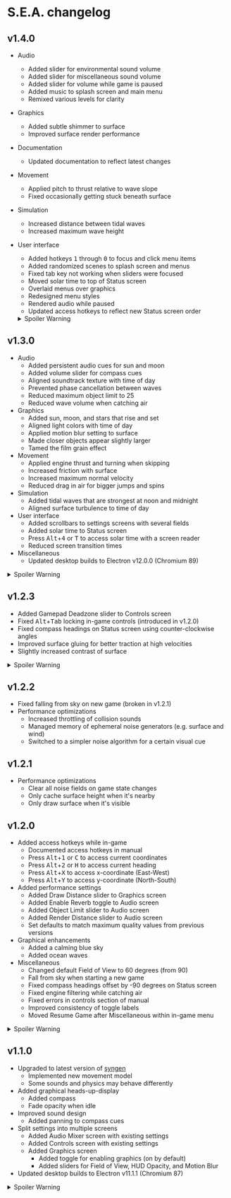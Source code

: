 # S.E.A. changelog

## v1.4.0
- Audio
  - Added slider for environmental sound volume
  - Added slider for miscellaneous sound volume
  - Added slider for volume while game is paused
  - Added music to splash screen and main menu
  - Remixed various levels for clarity
- Graphics
  - Added subtle shimmer to surface
  - Improved surface render performance
- Documentation
  - Updated documentation to reflect latest changes
- Movement
  - Applied pitch to thrust relative to wave slope
  - Fixed occasionally getting stuck beneath surface
- Simulation
  - Increased distance between tidal waves
  - Increased maximum wave height
- User interface
  - Added hotkeys <kbd>1</kbd> through <kbd>0</kbd> to focus and click menu items
  - Added randomized scenes to splash screen and menus
  - Fixed tab key not working when sliders were focused
  - Moved solar time to top of Status screen
  - Overlaid menus over graphics
  - Redesigned menu styles
  - Rendered audio while paused
  - Updated access hotkeys to reflect new Status screen order

  <details markdown="1">
    <summary>Spoiler Warning</summary>
    <ul>
      <li>Audio
        <ul>
          <li>Fixed underwater momentum between surface and sea level</li>
        </ul>
      </li>
    </ul>
  </details>

## v1.3.0
- Audio
  - Added persistent audio cues for sun and moon
  - Added volume slider for compass cues
  - Aligned soundtrack texture with time of day
  - Prevented phase cancellation between waves
  - Reduced maximum object limit to 25
  - Reduced wave volume when catching air
- Graphics
  - Added sun, moon, and stars that rise and set
  - Aligned light colors with time of day
  - Applied motion blur setting to surface
  - Made closer objects appear slightly larger
  - Tamed the film grain effect
- Movement
  - Applied engine thrust and turning when skipping
  - Increased friction with surface
  - Increased maximum normal velocity
  - Reduced drag in air for bigger jumps and spins
- Simulation
  - Added tidal waves that are strongest at noon and midnight
  - Aligned surface turbulence to time of day
- User interface
  - Added scrollbars to settings screens with several fields
  - Added solar time to Status screen
  - Press <kbd>Alt</kbd>+<kbd>4</kbd> or <kbd>T</kbd> to access solar time with a screen reader
  - Reduced screen transition times
- Miscellaneous
  - Updated desktop builds to Electron v12.0.0 (Chromium 89)

<details markdown="1">
  <summary>Spoiler Warning</summary>
  <ul>
    <li>Audio
      <ul>
        <li>Improved transitions between the midnight zone</li>
      </ul>
    </li>
    <li>Movement
      <ul>
        <li>Allowed strafe controls in air for applying thrust on skip</li>
        <li>Reduced angular deceleration slightly underwater</li>
        <li>Removed requirement of holding ascend to surface</li>
      </ul>
    </li>
    <li>Simulation
      <ul>
        <li>Fast-forward solar time on Fast Travel</li>
      </ul>
    </li>
    <li>Miscellaneous
      <ul>
        <li>Fix ability to use scanner between sea level and surface</li>
        <li>Reduced treasure notification duration from 10 to 3 seconds</li>
        <li>Unlock fast travel to floor after first successful scan</li>
        <li>Unlock gameplay settings after first treasure found</li>
      </ul>
    </li>
  </ul>
</details>

## v1.2.3
- Added Gamepad Deadzone slider to Controls screen
- Fixed <kbd>Alt</kbd>+<kbd>Tab</kbd> locking in-game controls (introduced in v1.2.0)
- Fixed compass headings on Status screen using counter-clockwise angles
- Improved surface gluing for better traction at high velocities
- Slightly increased contrast of surface

<details>
  <summary>Spoiler Warning</summary>
  <ul>
    <li>Allowed toggling turbo while using scanner</li>
    <li>Always spawn above surface when fast traveling to it</li>
    <li>Fixed autosaving between collecting treasures</li>
    <li>Improved rare audio crash recovery when treasure is spawned</li>
    <li>Prevent spawning inside floor when fast traveling to it</li>
  </ul>
</details>

## v1.2.2
- Fixed falling from sky on new game (broken in v1.2.1)
- Performance optimizations
  - Increased throttling of collision sounds
  - Managed memory of ephemeral noise generators (e.g. surface and wind)
  - Switched to a simpler noise algorithm for a certain visual cue

## v1.2.1
- Performance optimizations
  - Clear all noise fields on game state changes
  - Only cache surface height when it's nearby
  - Only draw surface when it's visible

## v1.2.0
- Added access hotkeys while in-game
  - Documented access hotkeys in manual
  - Press <kbd>Alt</kbd>+<kbd>1</kbd> or <kbd>C</kbd> to access current coordinates
  - Press <kbd>Alt</kbd>+<kbd>2</kbd> or <kbd>H</kbd> to access current heading
  - Press <kbd>Alt</kbd>+<kbd>X</kbd> to access x-coordinate (East-West)
  - Press <kbd>Alt</kbd>+<kbd>Y</kbd> to access y-coordinate (North-South)
- Added performance settings
  - Added Draw Distance slider to Graphics screen
  - Added Enable Reverb toggle to Audio screen
  - Added Object Limit slider to Audio screen
  - Added Render Distance slider to Audio screen
  - Set defaults to match maximum quality values from previous versions
- Graphical enhancements
  - Added a calming blue sky
  - Added ocean waves
- Miscellaneous
  - Changed default Field of View to 60 degrees (from 90)
  - Fall from sky when starting a new game
  - Fixed compass headings offset by -90 degrees on Status screen
  - Fixed engine filtering while catching air
  - Fixed errors in controls section of manual
  - Improved consistency of toggle labels
  - Moved Resume Game after Miscellaneous within in-game menu

<details>
  <summary>Spoiler Warning</summary>
  <ul>
    <li>Added hidden access hotkeys while in-game
      <ul>
        <li>Press <kbd>Alt</kbd>+<kbd>3</kbd> or <kbd>Z</kbd> to access current depth</li>
      </ul>
    </li>
    <li>Graphical enhancements
      <ul>
        <li>Added underwater light zones</li>
      </ul>
    </li>
    <li>Improved HUD
      <ul>
        <li>Fixed glitch affecting compass line widths</li>
        <li>Improved compass anti-aliasing</li>
        <li>Improved treasure hint opacity easing</li>
      </ul>
    </li>
    <li>Miscellaneous
      <ul>
        <li>Fixed losing velocity when diving from air</li>
        <li>Improved surface divide and buoyancy</li>
        <li>Tentative fix for audio drops caused by unstable BiquadFilterNodes in treasure audio cues</li>
      </ul>
    </li>
  </ul>
</details>

## v1.1.0
- Upgraded to latest version of [syngen](https://github.com/nicross/syngen)
  - Implemented new movement model
  - Some sounds and physics may behave differently
- Added graphical heads-up-display
  - Added compass
  - Fade opacity when idle
- Improved sound design
  - Added panning to compass cues
- Split settings into multiple screens
  - Added Audio Mixer screen with existing settings
  - Added Controls screen with existing settings
  - Added Graphics screen
    - Added toggle for enabling graphics (on by default)
    - Added sliders for Field of View, HUD Opacity, and Motion Blur
- Updated desktop builds to Electron v11.1.1 (Chromium 87)

<details>
  <summary>Spoiler Warning</summary>
  <ul>
    <li>Added underwater graphics
      <ul>
        <li>Added depth meter</li>
        <li>Added scanned points</li>
        <li>Added treasure hints</li>
      </ul>
    </li>
    <li>Added Fast Travel screen
      <ul>
        <li>Added fast travel to floor</li>
        <li>Added fast travel to origin</li>
        <li>Added fast travel to surface</li>
      </ul>
    </li>
    <li>Added Gameplay settings screen
      <ul>
        <li>Added toggle for Treasure Hints (on by default)</li>
        <li>Added toggle for Treasure Notifications (on by default)</li>
      </ul>
    </li>
    <li>Added new statistics
      <ul>
        <li>Fast travels</li>
        <li>Scans</li>
        <li>Scan results</li>
        <li>Time idle</li>
        <li>Time in air</li>
        <li>Time in caves</li>
        <li>Time on surface</li>
        <li>Time underwater</li>
      </ul>
    </li>
    <li>Improved treasure
      <ul>
        <li>Added more adjectives</li>
        <li>Added more nouns</li>
        <li>Added more surnames</li>
        <li>Added treasure collection notifications</li>
        <li>Guaranteed treasure spawns on first successful scan</li>
        <li>Unlock fast travel to floor after first pickup</li>
      </ul>
    </li>
    <li>Miscellaneous
      <ul>
        <li>Implemented new collision model</li>
      </ul>
    </li>
  </ul>
</details>
